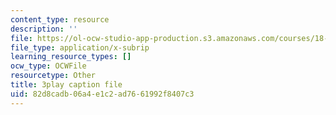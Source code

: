 ```yaml
---
content_type: resource
description: ''
file: https://ol-ocw-studio-app-production.s3.amazonaws.com/courses/18-01sc-single-variable-calculus-fall-2010/82d8cadb06a4e1c2ad7661992f8407c3_CXKoCMVqM9s.srt
file_type: application/x-subrip
learning_resource_types: []
ocw_type: OCWFile
resourcetype: Other
title: 3play caption file
uid: 82d8cadb-06a4-e1c2-ad76-61992f8407c3
---
```

